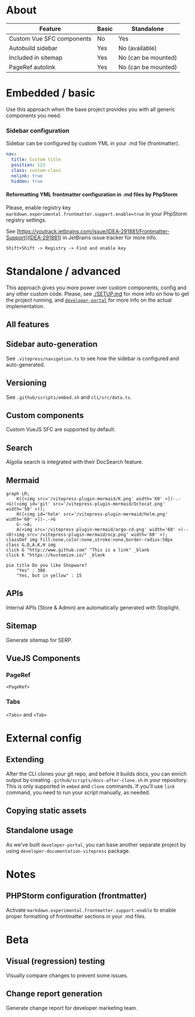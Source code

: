 # About

| Feature                   | Basic | Standalone          |
|---------------------------|-------|---------------------|
| Custom Vue SFC components | No    | Yes                 |
| Autobuild sidebar         | Yes   | No (available)      |
| Included in sitemap       | Yes   | No (can be mounted) |
| PageRef autolink          | Yes   | No (can be mounted) |

# Embedded / basic

Use this approach when the base project provides you with all generic components you need.

### Sidebar configuration

Sidebar can be configured by custom YML in your .md file (frontmatter).

```yaml
nav:
  title: Custom title
  position: 123
  class: custom-class
  nolink: true
  hidden: true
```

#### Reformatting YML frontmatter configuration in .md files by PhpStorm

Please, enable registry key `markdown.experimental.frontmatter.support.enable=true` in your PhpStorm registry settings.

See [https://youtrack.jetbrains.com/issue/IDEA-291881/Frontmatter-Support](IDEA-291881) in JetBrains issue tracker for
more info.

```
Shift+Shift -> Registry -> Find and enable key
```

# Standalone / advanced

This approach gives you more power over custom components, config and any other custom code. Please,
see [./SETUP.md](SETUP) for more info on how to get the project running,
and [`developer-portal`](/shopware/developer-portal) for more info on the actual implementation.

## All features

## Sidebar auto-generation

See `.vitepress/navigation.ts` to see how the sidebar is configured and auto-generated.

## Versioning

See `.github/scripts/embed.sh` and `cli/src/data.ts`.

## Custom components

Custom VueJS SFC are supported by default.

## Search

Algolia search is integrated with their DocSearch feature.

## Mermaid

```mermaid
graph LR;
    K([<img src='/vitepress-plugin-mermaid/K.png' width='60' >])-.->G((<img id='git' src='/vitepress-plugin-mermaid/Octocat.png' width='50' >));
    H([<img id='helm' src='/vitepress-plugin-mermaid/helm.png' width='60' >])-.->G
    G-->A;
    A(<img src='/vitepress-plugin-mermaid/argo-cd.png' width='60' >)-->D(<img src='/vitepress-plugin-mermaid/ocp.png' width='60' >);
classDef img fill:none,color:none,stroke:none,border-radius:50px
class G,D,A,K,H img
click G "http://www.github.com" "This is a link" _blank
click K "https://kustomize.io/" _blank
```

```mermaid
pie title Do you like Shopware?
    "Yes" : 386
    "Yes, but in yellow" : 15
```

## APIs

Internal APIs (Store & Admin) are automatically generated with Stoplight.

## Sitemap

Generate sitemap for SERP.

## VueJS Components

### PageRef

`<PageRef>`

### Tabs

`<Tabs>` and `<Tab>`

# External config

## Extending

After the CLI clones your git repo, and before it builds docs, you can enrich output by
creating `.github/scripts/docs-after-clone.sh` in your repository. This is only supported in `embed` and `clone`
commands. If you'll use `link` command, you need to run your script manually, as needed.

## Copying static assets

## Standalone usage

As we've built `developer-portal`, you can base another separate project by using `developer-documentation-vitepress`
package.

# Notes

## PHPStorm configuration (frontmatter)

Activate `markdown.experimental.frontmatter.support.enable` to enable proper formatting of frontmatter sections in your
.md files.

# Beta

## Visual (regression) testing

Visually compare changes to prevent some issues.

## Change report generation

Generate change report for developer marketing team.